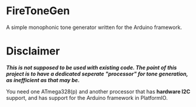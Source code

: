# FireToneGen
A simple monophonic tone generator written for the Arduino framework.

# Disclaimer
***This is not supposed to be used with existing code. The point of this project is to have a dedicated seperate "processor" for tone generation, as inefficient as that may be.***   
   
You need one ATmega328(p) and another processor that has **hardware I2C** support, and has support for the Arduino framework in PlatformIO.


